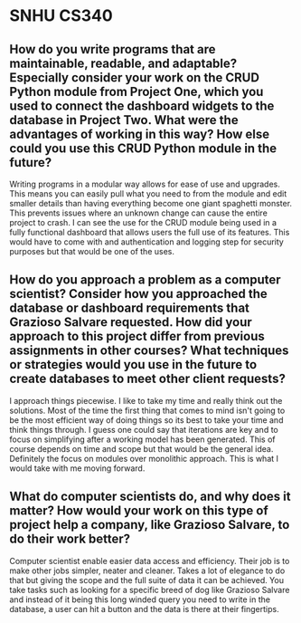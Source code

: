 # SNHU CS340

## How do you write programs that are maintainable, readable, and adaptable? Especially consider your work on the CRUD Python module from Project One, which you used to connect the dashboard widgets to the database in Project Two. What were the advantages of working in this way? How else could you use this CRUD Python module in the future?

Writing programs in a modular way allows for ease of use and upgrades. This means you can easily pull what you need to from the module and edit smaller details than having everything become one giant spaghetti monster. This prevents issues where an unknown change can cause the entire project to crash. I can see the use for the CRUD module being used in a fully functional dashboard that allows users the full use of its features. This would have to come with and authentication and logging step for security purposes but that would be one of the uses. 

## How do you approach a problem as a computer scientist? Consider how you approached the database or dashboard requirements that Grazioso Salvare requested. How did your approach to this project differ from previous assignments in other courses? What techniques or strategies would you use in the future to create databases to meet other client requests?

I approach things piecewise. I like to take my time and really think out the solutions. Most of the time the first thing that comes to mind isn't going to be the most efficient way of doing things so its best to take your time and think things through. I guess one could say that iterations are key and to focus on simplifying after a working model has been generated. This of course depends on time and scope but that would be the general idea. Definitely the focus on modules over monolithic approach. This is what I would take with me moving forward. 

## What do computer scientists do, and why does it matter? How would your work on this type of project help a company, like Grazioso Salvare, to do their work better?

Computer scientist enable easier data access and efficiency. Their job is to make other jobs simpler, neater and cleaner. Takes a lot of elegance to do that but giving the scope and the full suite of data it can be achieved. You take tasks such as looking for a specific breed of dog like Grazioso Salvare and instead of it being this long winded query you need to write in the database, a user can hit a button and the data is there at their fingertips.  